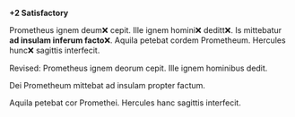**+2 Satisfactory**

Prometheus ignem deum❌ cepit. Ille ignem homini❌ deditt❌. Is mittebatur **ad insulam inferum facto**❌. 
Aquila petebat cordem Prometheum. Hercules hunc❌ sagittis interfecit.

Revised: Prometheus ignem deorum cepit. Ille ignem hominibus dedit. 

Dei Prometheum  mittebat ad insulam propter factum. 

Aquila petebat cor Promethei.
Hercules hanc sagittis interfecit.

